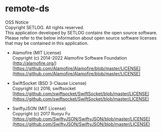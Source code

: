 # remote-ds

OSS Notice  
Copyright SETLOG. All rights reserved.  
This application developed by SETLOG contains the open source software.  
Please refer to the below information about open source software licenses that may be contained in this application.  

* Alamofire (MIT License)  
Copyright (c) 2014-2022 Alamofire Software Foundation (http://alamofire.org/)  
[https://github.com/Alamofire/Alamofire/blob/master/LICENSE](https://github.com/Alamofire/Alamofire/blob/master/LICENSE)

* SwiftSocket (BSD 3-Clause License)  
Copyright (c) 2016, swiftsocket  
[https://github.com/swiftsocket/SwiftSocket/blob/master/LICENSE](https://github.com/swiftsocket/SwiftSocket/blob/master/LICENSE)

* SwiftyJSON (MIT License)  
Copyright (c) 2017 Ruoyu Fu  
[https://github.com/SwiftyJSON/SwiftyJSON/blob/master/LICENSE](https://github.com/SwiftyJSON/SwiftyJSON/blob/master/LICENSE)
